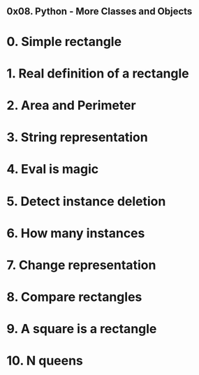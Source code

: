 ## 0x08. Python - More Classes and Objects

# 0. Simple rectangle

# 1. Real definition of a rectangle

# 2. Area and Perimeter

# 3. String representation

# 4. Eval is magic

# 5. Detect instance deletion

# 6. How many instances

# 7. Change representation

# 8. Compare rectangles

# 9. A square is a rectangle

# 10. N queens
